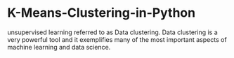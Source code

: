 # K-Means-Clustering-in-Python
unsupervised learning referred to as Data clustering. Data clustering is a very powerful tool and it exemplifies many of the most important aspects of machine learning and data science.
